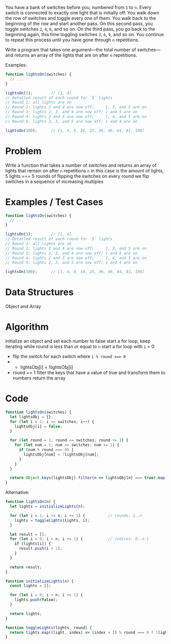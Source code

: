 You have a bank of switches before you, numbered from `1` to `n`. Every switch is connected to exactly one light that is initially off. You walk down the row of switches and toggle every one of them. You walk back to the beginning of the row and start another pass. On this second pass, you toggle switches `2`, `4`, `6`, and so on. On the third pass, you go back to the beginning again, this time toggling switches `3`, `6`, `9`, and so on. You continue to repeat this process until you have gone through `n` repetitions.

Write a program that takes one argument—the total number of switches—and returns an array of the lights that are on after `n` repetitions.

Examples:
```js
function lightsOn(switches) {
  // ...
}

lightsOn(5);        // [1, 4]
// Detailed result of each round for `5` lights
// Round 1: all lights are on
// Round 2: lights 2 and 4 are now off;     1, 3, and 5 are on
// Round 3: lights 2, 3, and 4 are now off; 1 and 5 are on
// Round 4: lights 2 and 3 are now off;     1, 4, and 5 are on
// Round 5: lights 2, 3, and 5 are now off; 1 and 4 are on

lightsOn(100);      // [1, 4, 9, 16, 25, 36, 49, 64, 81, 100]
```

# Problem
Write a function that takes a number of switches and returns an array of lights that remain on after `n` repetitions
`n` in this case is the amount of lights, 5 lights === 5 rounds of flipping the switches
on every round we flip switches in a sequence of increasing multiples

# Examples / Test Cases
```js
function lightsOn(switches) {
  // ...
}

lightsOn(5);        // [1, 4]
// Detailed result of each round for `5` lights
// Round 1: all lights are on
// Round 2: lights 2 and 4 are now off;     1, 3, and 5 are on
// Round 3: lights 2, 3, and 4 are now off; 1 and 5 are on
// Round 4: lights 2 and 3 are now off;     1, 4, and 5 are on
// Round 5: lights 2, 3, and 5 are now off; 1 and 4 are on

lightsOn(100);      // [1, 4, 9, 16, 25, 36, 49, 64, 81, 100]
```

# Data Structures
Object and Array

# Algorithm
initialize an object and set each number to false
start a for loop, keep iterating while round is less than or equal to `n`
start a for loop with `i` = 0
- flip the switch for each switch where `i % round === 0`
- - lightsObj[i] = !lightsObj[i]
- round += 1
filter the keys that have a value of true and transform them to numbers
return the array


# Code
```js
function lightsOn(switches) {
  let lightsObj = {};
  for (let i = 1; i <= switches; i++) {
    lightsObj[i] = false;
  }

  for (let round = 1; round <= switches; round += 1) {
    for (let num = 1; num <= switches; num += 1) {
      if (num % round === 0) {
        lightsObj[num] = !lightsObj[num];
      }
    }
  }

  return Object.keys(lightsObj).filter(n => lightsObj[n] === true).map(Number)
}
```

Alternative:
```js
function lightsOn(n) {
  let lights = initializeLights(n);

  for (let i = 1; i <= n; i += 1) {          // rounds: 1..n
    lights = toggleLights(lights, i);
  }

  let result = [];
  for (let i = 0; i < n; i += 1) {           // indices: 0..n-1
    if (lights[i]) {
      result.push(i + 1);
    }
  }

  return result;
}

function initializeLights(n) {
  const lights = [];

  for (let i = 0; i < n; i += 1) {
    lights.push(false);
  }

  return lights;
}

function toggleLights(lights, round) {
  return lights.map((light, index) => (index + 1) % round === 0 ? !light : light);
}
```